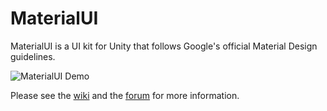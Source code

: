 MaterialUI
==========
MaterialUI is a UI kit for Unity that follows Google's official Material Design guidelines.

![MaterialUI Demo](http://giant.gfycat.com/CreepyEmotionalElk.gif)

Please see the [wiki](https://github.com/InvexGames/MaterialUI/wiki) and the [forum](http://forum.unity3d.com/threads/materialui-a-unity-4-6-ui-kit-that-follows-googles-material-design-guidelines.284500/) for more information.
